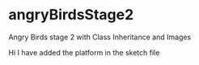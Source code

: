 # angryBirdsStage2
Angry Birds stage 2 with Class Inheritance and Images


Hi I have added the platform in the sketch file